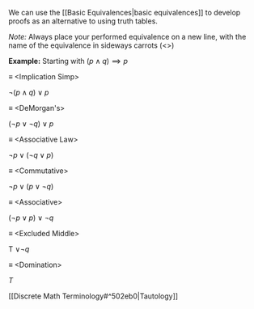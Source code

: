 We can use the [[Basic Equivalences|basic equivalences]] to develop proofs as an alternative to using truth tables.

_Note:_ Always place your performed equivalence on a new line, with the name of the equivalence in sideways carrots (<>)

**Example:**
Starting with $(p\wedge q)\implies p$

$\equiv$ \<Implication Simp>

$\neg(p\wedge q)\vee p$

$\equiv$ \<DeMorgan's>

$(\neg p\vee\neg q)\vee p$

$\equiv$ \<Associative Law>

$\neg p\vee (\neg q\vee p)$

$\equiv$ \<Commutative>

$\neg p\vee(p\vee\neg q)$

$\equiv$ \<Associative>

$(\neg p\vee p)\vee\neg q$

$\equiv$ \<Excluded Middle>

T $\vee\neg q$

$\equiv$ \<Domination>

$T$

[[Discrete Math Terminology#^502eb0|Tautology]]
